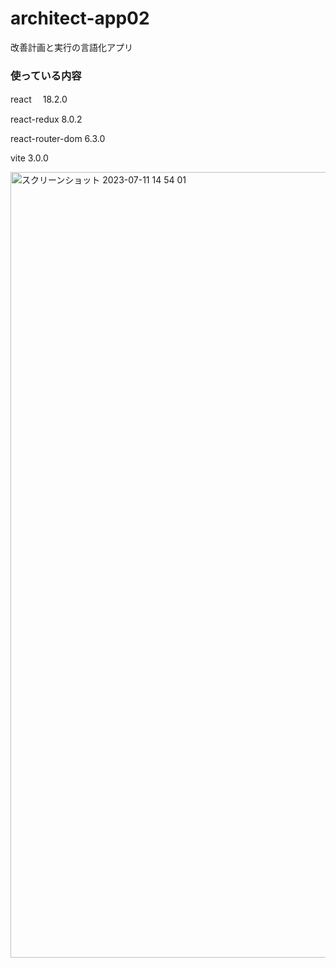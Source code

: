# architect-app02

改善計画と実行の言語化アプリ

### 使っている内容

react 　18.2.0

react-redux 8.0.2

react-router-dom 6.3.0

vite 3.0.0


<img width="1257" alt="スクリーンショット 2023-07-11 14 54 01" src="https://github.com/mindface/architect-app02/assets/37267958/54b5d110-7ed0-4cdb-a07f-b080bcaaf473">
